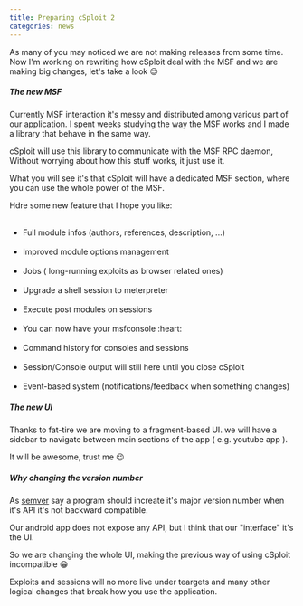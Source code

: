 ```yaml
---
title: Preparing cSploit 2
categories: news
---
```


As many of you may noticed we are not making releases from some time.
Now I'm working on rewriting how cSploit deal with the MSF and we are making big changes,
let's take a look :wink:

##### The new MSF

Currently MSF interaction it's messy and distributed among various part of our application.
I spent weeks studying the way the MSF works and I made a library that behave in the same way.

cSploit will use this library to communicate with the MSF RPC daemon,
Without worrying about how this stuff works, it just use it.

What you will see it's that cSploit will have a dedicated MSF section, where you
can use the whole power of the MSF.

Hdre some new feature that I hope you like:


<ul class="collection">
  <li class="collection-item">Full module infos (authors, references, description, ...)</li>
  <li class="collection-item">Improved module options management</li>
  <li class="collection-item">Jobs ( long-running exploits as browser related ones)</li>
  <li class="collection-item">Upgrade a shell session to meterpreter</li>
  <li class="collection-item">Execute post modules on sessions</li>
  <li class="collection-item">You can now have your msfconsole :heart:</li>
  <li class="collection-item">Command history for consoles and sessions</li>
  <li class="collection-item">Session/Console output will still here until you close cSploit</li>
  <li class="collection-item">Event-based system (notifications/feedback when something changes)</li>
</ul>

##### The new UI

Thanks to fat-tire we are moving to a fragment-based UI.
we will have a sidebar to navigate between main sections of the app ( e.g. youtube app ).

It will be awesome, trust me :wink:


##### Why changing the version number

As [semver] say a program should increate it's major version number when it's API it's not backward compatible.

Our android app does not expose any API, but I think that our "interface" it's the UI.

So we are changing the whole UI, making the previous way of using cSploit incompatible :grin:

Exploits and sessions will no more live under teargets and many other
logical changes that break how you use the application.

[semver]: http://semver.org
